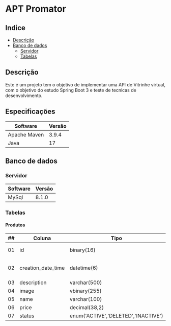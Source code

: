 # APT Promator

## Indice

- [Descrição](#descrição)
- [Banco de dados](#banco-de-dados)
    - [Servidor](#servidor)
    - [Tabelas](#tabelas)

## Descrição

<p> Este é um projeto tem o objetivo de implementar uma API de Vitrinhe virtual, com o objetivo do estudo Spring Boot 3 e teste de tecnicas de desenvolvimento.

## Especificações

| Software     | Versão |
|--------------|--------|
| Apache Maven | 3.9.4  |
| Java         | 17     |

## Banco de dados

### Servidor

| Software | Versão |
|----------|--------|
| MySql    | 8.1.0  |

### Tabelas

#### Produtos

| ## | Coluna             | Tipo                                | Descrição               |
|----|--------------------|-------------------------------------|-------------------------|
| 01 | id                 | binary(16)                          | UUID do Produto         |
| 02 | creation_date_time | datetime(6)                         | Data e hora do cadastro |
| 03 | description        | varchar(500)                        | Descrição               |
| 04 | image              | vbinary(255)                        | Imagem                  |
| 05 | name               | varchar(100)                        | Nome                    |
| 06 | price              | decimal(38,2)                       | Preço                   |
| 07 | status             | enum('ACTIVE','DELETED','INACTIVE') | Situação                |		 

